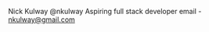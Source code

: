 Nick Kulway @nkulway
Aspiring full stack developer 
email - nkulway@gmail.com

<!---
nkulway/nkulway is a ✨ special ✨ repository because its `README.md` (this file) appears on your GitHub profile.
You can click the Preview link to take a look at your changes.
--->
